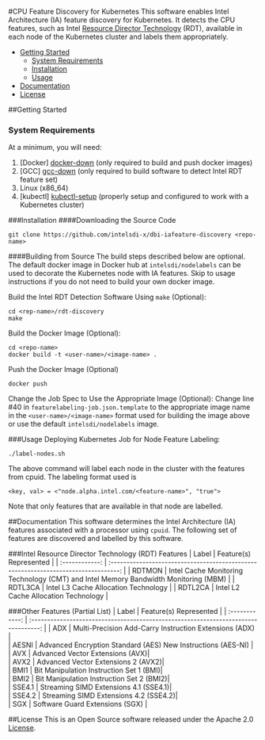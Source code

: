 #CPU Feature Discovery for Kubernetes
This software enables Intel Architecture (IA) feature discovery for Kubernetes. It detects the CPU features, such as Intel [Resource Director Technology][intel-rdt] (RDT), available in each node of the Kubernetes cluster and labels them appropriately. 

 - [Getting Started](#getting-started)
   * [System Requirements](#system-requirements)
   * [Installation](#installation)
   * [Usage](#usage)
 - [Documentation](#documentation)
 - [License](#license)

##Getting Started
### System Requirements
At a minimum, you will need:
 1. [Docker] [docker-down] (only required to build and push docker images)
 2. [GCC] [gcc-down] (only required to build software to detect Intel RDT feature set)
 3. Linux (x86_64)
 4. [kubectl] [kubectl-setup] (properly setup and configured to work with a Kubernetes cluster)

###Installation
####Downloading the Source Code
```
git clone https://github.com/intelsdi-x/dbi-iafeature-discovery <repo-name>
``` 

####Building from Source
The build steps described below are optional. The default docker image in Docker hub at `intelsdi/nodelabels` can be used to decorate the Kubernetes node with IA features. Skip to usage instructions if you do not need to build your own docker image. 
 
Build the Intel RDT Detection Software Using `make` (Optional):
```
cd <rep-name>/rdt-discovery
make 
```

Build the Docker Image (Optional): 
```
cd <repo-name>
docker build -t <user-name>/<image-name> .
```

Push the Docker Image (Optional)
```
docker push
```

Change the Job Spec to Use the Appropriate Image (Optional): 
Change line #40 in `featurelabeling-job.json.template` to the appropriate image name in the `<user-name>/<image-name>` format used for building the image above or use the default `intelsdi/nodelabels` image.

###Usage
Deploying Kubernetes Job for Node Feature Labeling:
```
./label-nodes.sh
```
The above command will label each node in the cluster with the features from cpuid. The labeling format used is 
```
<key, val> = <"node.alpha.intel.com/<feature-name>", "true">
```
Note that only features that are available in that node are labelled. 

##Documentation
This software determines the Intel Architecture (IA) features associated with a processor using `cpuid`. The following set of features are discovered and labelled by this software. 

###Intel Resource Director Technology (RDT) Features
|   Label        |  Feature(s) Represented                                                             | 
| :------------: | :---------------------------------------------------------------------------------: | 
| RDTMON         | Intel Cache Monitoring Technology (CMT) and Intel Memory Bandwidth Monitoring (MBM) |
| RDTL3CA        | Intel L3 Cache Allocation Technology |
| RDTL2CA        | Intel L2 Cache Allocation Technology |

###Other Features (Partial List)
|   Label        |  Feature(s) Represented                                                             | 
| :------------: | :---------------------------------------------------------------------------------: | 
| ADX            | Multi-Precision Add-Carry Instruction Extensions (ADX) |  
| AESNI            | Advanced Encryption Standard (AES) New Instructions (AES-NI) |  
| AVX            | Advanced Vector Extensions (AVX)|  
| AVX2            | Advanced Vector Extensions 2 (AVX2)|  
| BMI1            | Bit Manipulation Instruction Set 1 (BMI)|  
| BMI2            | Bit Manipulation Instruction Set 2 (BMI2)|  
| SSE4.1           | Streaming SIMD Extensions 4.1 (SSE4.1)|  
| SSE4.2           | Streaming SIMD Extensions 4.2 (SSE4.2)|  
| SGX            | Software Guard Extensions (SGX) |  

##License
This is an Open Source software released under the Apache 2.0 [License](LICENSE).

[intel-rdt]: http://www.intel.com/content/www/us/en/architecture-and-technology/resource-director-technology.html
[docker-down]: https://docs.docker.com/engine/installation/
[golang-down]: https://golang.org/dl/
[gcc-down]: https://gcc.gnu.org/
[kubectl-setup]: https://coreos.com/kubernetes/docs/latest/configure-kubectl.html
[balaji-github]: https://github.com/balajismaniam

